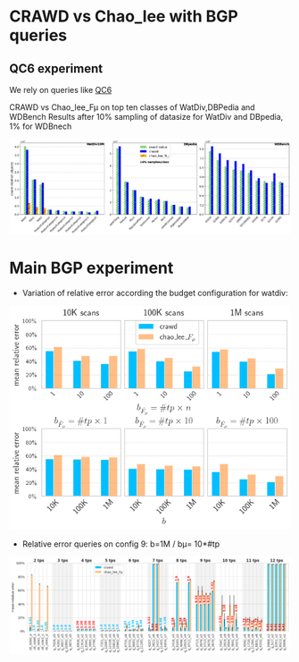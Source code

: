 # CRAWD vs Chao_lee  with BGP queries 

## QC6 experiment 

We rely on queries like [QC6](/count-distinct-watdiv/queries/VOID/c6_pc10.sparql)

CRAWD vs Chao_lee_Fµ on top ten classes of WatDiv,DBPedia and WDBench
Results after 10% sampling of datasize for WatDiv and DBpedia, 1% for WDBnech

![WC6_o](/plots_paper/aggregate_top_10.png)

# Main BGP experiment

* Variation of relative error according the budget configuration for watdiv:

![wagg2](/plots_paper/watdiv_agg_2.png)

* Relative error queries on config 9: b=1M / bµ= 10*#tp

![wperq](/plots_paper/watdiv_per_query.png)
